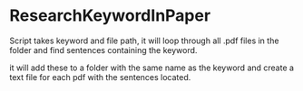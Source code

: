 # ResearchKeywordInPaper

Script takes keyword and file path, it will loop through all .pdf files in the folder and find sentences containing the keyword.

it will add these to a folder with the same name as the keyword and create a text file for each pdf with the sentences located.
